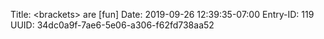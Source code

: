 Title: &lt;brackets&gt; are [fun]
Date: 2019-09-26 12:39:35-07:00
Entry-ID: 119
UUID: 34dc0a9f-7ae6-5e06-a306-f62fd738aa52

